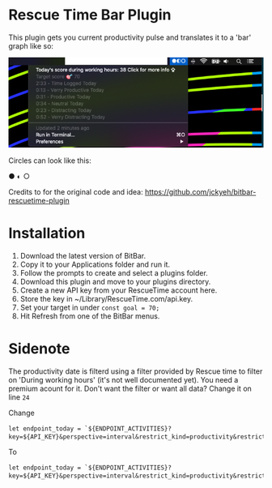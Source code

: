 # Rescue Time Bar Plugin
This plugin gets you current productivity pulse and translates it to a 'bar' graph like so:

![Example](example.png)

Circles can look like this:

● ◐ ○

Credits to for the original code and idea: https://github.com/jckyeh/bitbar-rescuetime-plugin

# Installation
1. Download the latest version of BitBar.
2. Copy it to your Applications folder and run it.
3. Follow the prompts to create and select a plugins folder.
4. Download this plugin and move to your plugins directory.
5. Create a new API key from your RescueTime account here.
6. Store the key in ~/Library/RescueTime.com/api.key.
7. Set your target in under `const goal = 70;`
8. Hit Refresh from one of the BitBar menus.

# Sidenote
The productivity date is filterd using a filter provided by Rescue time to filter on 'During working hours' (it's not well documented yet). You need a premium acount for it. Don't want the filter or want all data? Change it on line `24`

Change
```
let endpoint_today = `${ENDPOINT_ACTIVITIES}?key=${API_KEY}&perspective=interval&restrict_kind=productivity&restrict_kind=productivity&restrict_schedule_id=7304874`;
```
To
```
let endpoint_today = `${ENDPOINT_ACTIVITIES}?key=${API_KEY}&perspective=interval&restrict_kind=productivity&restrict_kind=productivity`;
```